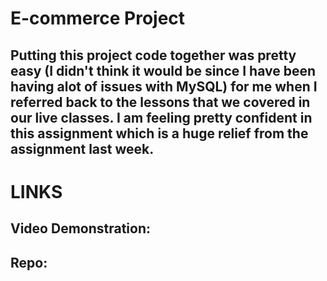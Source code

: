 # E-commerce Project
## Putting this project code together was pretty easy (I didn't think it would be since I have been having alot of issues with MySQL) for me when I referred back to the lessons that we covered in our live classes. I am feeling pretty confident in this assignment which is a huge relief from the assignment last week.

# LINKS
## Video Demonstration:
## Repo: